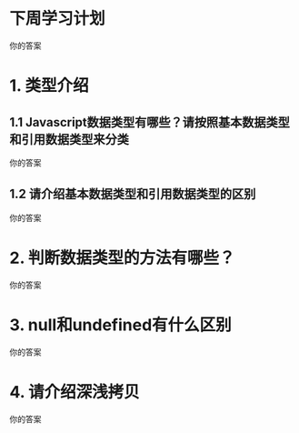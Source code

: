 # 下周学习计划

你的答案

# 1. 类型介绍

## 1.1 Javascript数据类型有哪些？请按照基本数据类型和引用数据类型来分类

你的答案

## 1.2 请介绍基本数据类型和引用数据类型的区别

你的答案

# 2. 判断数据类型的方法有哪些？

你的答案

# 3. null和undefined有什么区别
你的答案

# 4. 请介绍深浅拷贝
你的答案

